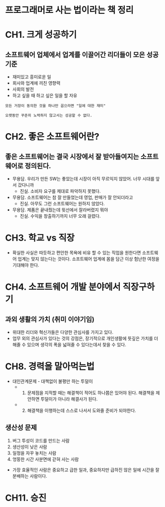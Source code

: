 # 프로그래머로 사는 법이라는 책 정리

# CH1. 크게 성공하기
## 소프트웨어 업체에서 업계를 이끌어간 리더들이 모은 성공기준
+ 재미있고 흥미로운 일
+ 회사와 업계에 끼친 영향력
+ 사회의 발전
+ 하고 싶을 때 하고 싶은 일을 할 자유 
  
`모든 거장이 동의한 것을 하나만 꼽으라면 "일에 대한 재미"`

`오랫동안 꾸준히 노력하지 않고서는 성공할 수 없다.`

# CH2. 좋은 소프트웨어란?
## 좋은 소프트웨어는 결국 시장에서 잘 받아들여지는 소프트웨어로 정의된다.
+ 무용담. 우리가 만든 SW는 좋았는데 시장이 아직 무르익지 않았어. 너무 시대를 앞서 갔다니까
    + 진실. 소비자 요구를 제대로 파악하지 못했다.
+ 무용담. 소프트웨어는 참 잘 만들었는데 영업, 판매가 잘 안되더라고
    + 진실. 아무도 그런 소프트웨어는 원하지 않았다.
+ 무용담. 제품은 끝내줬는데 윗선에서 잘라버렸지 뭐야
    + 진실. 수익을 창출하기까지 너무 오래 걸렸다.

# CH3. 학교 vs 직장
+ 확실한 사실은 따듯하고 편안한 목욕에 비유 할 수 있는 직업을 원한다면 소프트웨어 업계는 맞지 않는다는 것이다. 소프트웨어 업계에 몸을 담근 이상 험난한 여정을 기대해야 한다.

# CH4. 소프트웨어 개발 분야에서 직장구하기
## 과외 생활의 가치 (취미 이야기임)
+ 위대한 리더와 혁신가들은 다양한 관심사를 가지고 있다.
+ 업무 외의 관심사가 있다는 것의 강점은, 장기적으로 개인생활에 뜻깊은 가치를 더해줄 수 있으며 생각의 폭을 넓혀줄 수 있다는데서 찾을 수 있다.

# CH8. 경력을 말아먹는법
+ 대인관계문제 - 대책없이 불평만 하는 투덜이
    + 1. 문제점을 지적할 때는 해결책이 적어도 하나쯤은 있어야 된다. 해결책을 제안하면 투덜이가 아니라 해결사가 된다.
    + 2. 해결책을 이행하는데 스스로 나서서 도와줄 준비가 되야한다. 
## 생산성 문제
1. 버그 투성이 코드를 만드는 사람
2. 생산성이 낮은 사람
3. 일정을 자꾸 놓치는 사람
4. 엉뚱한 시간 사분면에 갇혀 사는 사람
+ 가장 효율적인 사람은 중요하고 급한 일과, 중요하지만 급하진 않은 일에 시간을 잘 분배하는 사람이다.

# CH11. 승진
